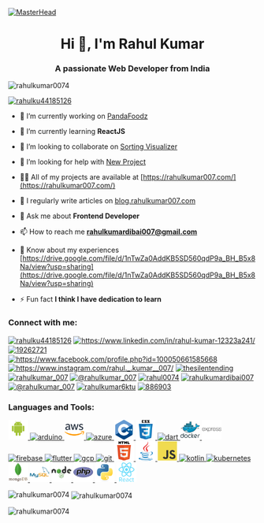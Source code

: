 [![MasterHead](https://www.scmgalaxy.com/tutorials/wp-content/uploads/2021/09/Full-stack-developer-1.png)](https://Rahul_Kumar.io)
<h1 align="center">Hi 👋, I'm Rahul Kumar</h1>
<h3 align="center">A passionate Web Developer from India</h3>
<!-- <img align="right" alt="Coding" width="400" src="https://camo.githubusercontent.com/c1dcb74cc1c1835b1d716f5051499a2814c683c806b15f04b0eba492863703e9/68747470733a2f2f63646e2e6472696262626c652e636f6d2f75736572732f3733303730332f73637265656e73686f74732f363538313234332f6176656e746f2e676966"> -->

<p align="left"> <img src="https://komarev.com/ghpvc/?username=rahulkumar0074&label=Profile%20views&color=0e75b6&style=flat" alt="rahulkumar0074" /> </p>

<p align="left"> <a href="https://twitter.com/rahulku44185126" target="blank"><img src="https://img.shields.io/twitter/follow/rahulku44185126?logo=twitter&style=for-the-badge" alt="rahulku44185126" /></a> </p>

- 🔭 I’m currently working on [PandaFoodz](https://home.pandafoodz.com/)

- 🌱 I’m currently learning **ReactJS**

- 👯 I’m looking to collaborate on [Sorting Visualizer](---------------------------)

- 🤝 I’m looking for help with [New Project](www.rahulkumar)

- 👨‍💻 All of my projects are available at [https://rahulkumar007.com/](https://rahulkumar007.com/)

- 📝 I regularly write articles on [blog.rahulkumar007.com](blog.rahulkumar007.com)

- 💬 Ask me about **Frontend Developer**

- 📫 How to reach me **rahulkumardibai007@gmail.com**

- 📄 Know about my experiences [https://drive.google.com/file/d/1nTwZa0AddKB5SD560qdP9a_BH_B5x8Na/view?usp=sharing](https://drive.google.com/file/d/1nTwZa0AddKB5SD560qdP9a_BH_B5x8Na/view?usp=sharing)

- ⚡ Fun fact **I think I have dedication to learn**

<h3 align="left">Connect with me:</h3>
<p align="left">
<a href="https://twitter.com/rahulku44185126" target="blank"><img align="center" src="https://raw.githubusercontent.com/rahuldkjain/github-profile-readme-generator/master/src/images/icons/Social/twitter.svg" alt="rahulku44185126" height="30" width="40" /></a>
<a href="https://linkedin.com/in/https://www.linkedin.com/in/rahul-kumar-12323a241/" target="blank"><img align="center" src="https://raw.githubusercontent.com/rahuldkjain/github-profile-readme-generator/master/src/images/icons/Social/linked-in-alt.svg" alt="https://www.linkedin.com/in/rahul-kumar-12323a241/" height="30" width="40" /></a>
<a href="https://stackoverflow.com/users/19262721" target="blank"><img align="center" src="https://raw.githubusercontent.com/rahuldkjain/github-profile-readme-generator/master/src/images/icons/Social/stack-overflow.svg" alt="19262721" height="30" width="40" /></a>
<a href="https://fb.com/https://www.facebook.com/profile.php?id=100050661585668" target="blank"><img align="center" src="https://raw.githubusercontent.com/rahuldkjain/github-profile-readme-generator/master/src/images/icons/Social/facebook.svg" alt="https://www.facebook.com/profile.php?id=100050661585668" height="30" width="40" /></a>
<a href="https://instagram.com/https://www.instagram.com/rahul._.kumar__007/" target="blank"><img align="center" src="https://raw.githubusercontent.com/rahuldkjain/github-profile-readme-generator/master/src/images/icons/Social/instagram.svg" alt="https://www.instagram.com/rahul._.kumar__007/" height="30" width="40" /></a>
<a href="https://www.youtube.com/c/thesilentending" target="blank"><img align="center" src="https://raw.githubusercontent.com/rahuldkjain/github-profile-readme-generator/master/src/images/icons/Social/youtube.svg" alt="thesilentending" height="30" width="40" /></a>
<a href="https://www.codechef.com/users/rahulkumar_007" target="blank"><img align="center" src="https://cdn.jsdelivr.net/npm/simple-icons@3.1.0/icons/codechef.svg" alt="rahulkumar_007" height="30" width="40" /></a>
<a href="https://www.hackerrank.com/@rahulkumar_007" target="blank"><img align="center" src="https://raw.githubusercontent.com/rahuldkjain/github-profile-readme-generator/master/src/images/icons/Social/hackerrank.svg" alt="@rahulkumar_007" height="30" width="40" /></a>
<a href="https://codeforces.com/profile/rahul0074" target="blank"><img align="center" src="https://raw.githubusercontent.com/rahuldkjain/github-profile-readme-generator/master/src/images/icons/Social/codeforces.svg" alt="rahul0074" height="30" width="40" /></a>
<a href="https://www.leetcode.com/rahulkumardibai007" target="blank"><img align="center" src="https://raw.githubusercontent.com/rahuldkjain/github-profile-readme-generator/master/src/images/icons/Social/leet-code.svg" alt="rahulkumardibai007" height="30" width="40" /></a>
<a href="https://www.hackerearth.com/@rahulkumar_007" target="blank"><img align="center" src="https://raw.githubusercontent.com/rahuldkjain/github-profile-readme-generator/master/src/images/icons/Social/hackerearth.svg" alt="@rahulkumar_007" height="30" width="40" /></a>
<a href="https://auth.geeksforgeeks.org/user/rahulkumar6ktu" target="blank"><img align="center" src="https://raw.githubusercontent.com/rahuldkjain/github-profile-readme-generator/master/src/images/icons/Social/geeks-for-geeks.svg" alt="rahulkumar6ktu" height="30" width="40" /></a>
<a href="https://discord.gg/886903" target="blank"><img align="center" src="https://raw.githubusercontent.com/rahuldkjain/github-profile-readme-generator/master/src/images/icons/Social/discord.svg" alt="886903" height="30" width="40" /></a>
</p>

<h3 align="left">Languages and Tools:</h3>
<p align="left"> <a href="https://developer.android.com" target="_blank" rel="noreferrer"> <img src="https://raw.githubusercontent.com/devicons/devicon/master/icons/android/android-original-wordmark.svg" alt="android" width="40" height="40"/> </a> <a href="https://www.arduino.cc/" target="_blank" rel="noreferrer"> <img src="https://cdn.worldvectorlogo.com/logos/arduino-1.svg" alt="arduino" width="40" height="40"/> </a> <a href="https://aws.amazon.com" target="_blank" rel="noreferrer"> <img src="https://raw.githubusercontent.com/devicons/devicon/master/icons/amazonwebservices/amazonwebservices-original-wordmark.svg" alt="aws" width="40" height="40"/> </a> <a href="https://azure.microsoft.com/en-in/" target="_blank" rel="noreferrer"> <img src="https://www.vectorlogo.zone/logos/microsoft_azure/microsoft_azure-icon.svg" alt="azure" width="40" height="40"/> </a> <a href="https://www.w3schools.com/cpp/" target="_blank" rel="noreferrer"> <img src="https://raw.githubusercontent.com/devicons/devicon/master/icons/cplusplus/cplusplus-original.svg" alt="cplusplus" width="40" height="40"/> </a> <a href="https://www.w3schools.com/css/" target="_blank" rel="noreferrer"> <img src="https://raw.githubusercontent.com/devicons/devicon/master/icons/css3/css3-original-wordmark.svg" alt="css3" width="40" height="40"/> </a> <a href="https://dart.dev" target="_blank" rel="noreferrer"> <img src="https://www.vectorlogo.zone/logos/dartlang/dartlang-icon.svg" alt="dart" width="40" height="40"/> </a> <a href="https://www.docker.com/" target="_blank" rel="noreferrer"> <img src="https://raw.githubusercontent.com/devicons/devicon/master/icons/docker/docker-original-wordmark.svg" alt="docker" width="40" height="40"/> </a> <a href="https://expressjs.com" target="_blank" rel="noreferrer"> <img src="https://raw.githubusercontent.com/devicons/devicon/master/icons/express/express-original-wordmark.svg" alt="express" width="40" height="40"/> </a> <a href="https://firebase.google.com/" target="_blank" rel="noreferrer"> <img src="https://www.vectorlogo.zone/logos/firebase/firebase-icon.svg" alt="firebase" width="40" height="40"/> </a> <a href="https://flutter.dev" target="_blank" rel="noreferrer"> <img src="https://www.vectorlogo.zone/logos/flutterio/flutterio-icon.svg" alt="flutter" width="40" height="40"/> </a> <a href="https://cloud.google.com" target="_blank" rel="noreferrer"> <img src="https://www.vectorlogo.zone/logos/google_cloud/google_cloud-icon.svg" alt="gcp" width="40" height="40"/> </a> <a href="https://git-scm.com/" target="_blank" rel="noreferrer"> <img src="https://www.vectorlogo.zone/logos/git-scm/git-scm-icon.svg" alt="git" width="40" height="40"/> </a> <a href="https://www.w3.org/html/" target="_blank" rel="noreferrer"> <img src="https://raw.githubusercontent.com/devicons/devicon/master/icons/html5/html5-original-wordmark.svg" alt="html5" width="40" height="40"/> </a> <a href="https://www.java.com" target="_blank" rel="noreferrer"> <img src="https://raw.githubusercontent.com/devicons/devicon/master/icons/java/java-original.svg" alt="java" width="40" height="40"/> </a> <a href="https://developer.mozilla.org/en-US/docs/Web/JavaScript" target="_blank" rel="noreferrer"> <img src="https://raw.githubusercontent.com/devicons/devicon/master/icons/javascript/javascript-original.svg" alt="javascript" width="40" height="40"/> </a> <a href="https://kotlinlang.org" target="_blank" rel="noreferrer"> <img src="https://www.vectorlogo.zone/logos/kotlinlang/kotlinlang-icon.svg" alt="kotlin" width="40" height="40"/> </a> <a href="https://kubernetes.io" target="_blank" rel="noreferrer"> <img src="https://www.vectorlogo.zone/logos/kubernetes/kubernetes-icon.svg" alt="kubernetes" width="40" height="40"/> </a> <a href="https://www.mongodb.com/" target="_blank" rel="noreferrer"> <img src="https://raw.githubusercontent.com/devicons/devicon/master/icons/mongodb/mongodb-original-wordmark.svg" alt="mongodb" width="40" height="40"/> </a> <a href="https://www.mysql.com/" target="_blank" rel="noreferrer"> <img src="https://raw.githubusercontent.com/devicons/devicon/master/icons/mysql/mysql-original-wordmark.svg" alt="mysql" width="40" height="40"/> </a> <a href="https://nodejs.org" target="_blank" rel="noreferrer"> <img src="https://raw.githubusercontent.com/devicons/devicon/master/icons/nodejs/nodejs-original-wordmark.svg" alt="nodejs" width="40" height="40"/> </a> <a href="https://www.php.net" target="_blank" rel="noreferrer"> <img src="https://raw.githubusercontent.com/devicons/devicon/master/icons/php/php-original.svg" alt="php" width="40" height="40"/> </a> <a href="https://www.python.org" target="_blank" rel="noreferrer"> <img src="https://raw.githubusercontent.com/devicons/devicon/master/icons/python/python-original.svg" alt="python" width="40" height="40"/> </a> <a href="https://reactjs.org/" target="_blank" rel="noreferrer"> <img src="https://raw.githubusercontent.com/devicons/devicon/master/icons/react/react-original-wordmark.svg" alt="react" width="40" height="40"/> </a> </p>

<p><img align="left" src="https://github-readme-stats.vercel.app/api/top-langs?username=rahulkumar0074&show_icons=true&locale=en&layout=compact" alt="rahulkumar0074" /></p>

<p>&nbsp;<img align="center" src="https://github-readme-stats.vercel.app/api?username=rahulkumar0074&show_icons=true&locale=en" alt="rahulkumar0074" /></p>

<p><img align="center" src="https://github-readme-streak-stats.herokuapp.com/?user=rahulkumar0074&" alt="rahulkumar0074" /></p>
